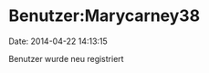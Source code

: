 Benutzer:Marycarney38
=====================

Date: 2014-04-22 14:13:15

Benutzer wurde neu registriert
